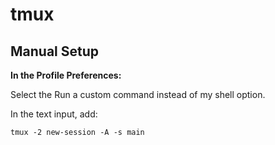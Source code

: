 # tmux

## Manual Setup

**In the Profile Preferences:**

Select the Run a custom command instead of my shell option.

In the text input, add:

```
tmux -2 new-session -A -s main
```


